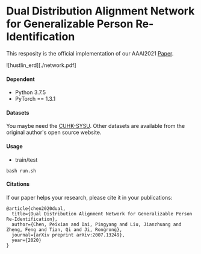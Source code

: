 # Dual Distribution Alignment Network for Generalizable Person Re-Identification

This resposity is the official implementation of our AAAI2021 [Paper](https://arxiv.org/abs/2007.13249). 

![hustlin_erd][./network.pdf]

#### Dependent
* Python 3.7.5
* PyTorch == 1.3.1
#### Datasets
You maybe need the [CUHK-SYSU](https://drive.google.com/file/d/1yoQOTp--ULGPct6erCsAQ_hd46hENE5G/view?usp=sharing).
Other datasets are available from the original author's open source website. 
#### Usage
* train/test 
```
bash run.sh
```

#### Citations
If our paper helps your research, please cite it in your publications:
```
@article{chen2020dual,
  title={Dual Distribution Alignment Network for Generalizable Person Re-Identification},
  author={Chen, Peixian and Dai, Pingyang and Liu, Jianzhuang and Zheng, Feng and Tian, Qi and Ji, Rongrong},
  journal={arXiv preprint arXiv:2007.13249},
  year={2020}
}
```

